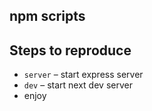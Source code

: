 ## npm scripts

## Steps to reproduce

- `server` – start express server
- `dev` – start next dev server
- enjoy